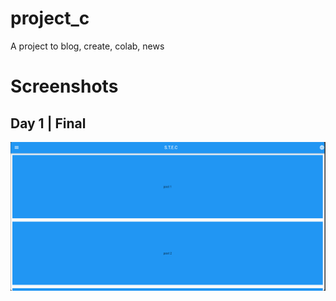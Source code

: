 # project_c

A project to blog, create, colab, news

# Screenshots

## Day 1 | Final

<img src="./lib/Images for Readme/Day 1  Final.png">

